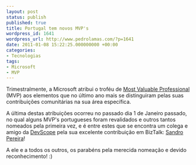 ```yaml
---
layout: post
status: publish
published: true
title: Portugal tem novos MVP's
wordpress_id: 1641
wordpress_url: http://www.pedrolamas.com/?p=1641
date: 2011-01-08 15:22:25.000000000 +00:00
categories:
- Tecnologias
tags:
- Microsoft
- MVP
---
```

Trimestralmente, a Microsoft atribui o troféu de [Most Valuable Professional](http://mvp.support.microsoft.com/) (MVP) aos elementos que no último ano mais se distinguiram pelas suas contribuições comunitárias na sua área específica.

A última destas atribuições ocorreu no passado dia 1 de Janeiro passado, no qual alguns MVP's portugueses foram revalidados e outros tantos nomeados pela primeira vez, e é entre estes que se encontra um colega e amigo da [DevScope](http://www.devscope.net) pela sua excelente contribuição em BizTalk: [Sandro Pereira](http://sandroaspbiztalkblog.wordpress.com/)!

A ele e a todos os outros, os parabéns pela merecida nomeação e devido reconhecimento! :)
